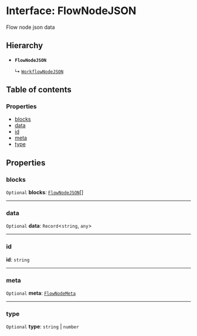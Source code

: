 # Interface: FlowNodeJSON

Flow node json data

## Hierarchy

* **`FlowNodeJSON`**

  ↳ [`WorkflowNodeJSON`](/auto-docs/free-layout-editor/interfaces/WorkflowNodeJSON.md)

## Table of contents

### Properties

* [blocks](/auto-docs/free-layout-editor/interfaces/FlowNodeJSON.md#blocks)
* [data](/auto-docs/free-layout-editor/interfaces/FlowNodeJSON.md#data)
* [id](/auto-docs/free-layout-editor/interfaces/FlowNodeJSON.md#id)
* [meta](/auto-docs/free-layout-editor/interfaces/FlowNodeJSON.md#meta)
* [type](/auto-docs/free-layout-editor/interfaces/FlowNodeJSON.md#type)

## Properties

### blocks

`Optional` **blocks**: [`FlowNodeJSON`](/auto-docs/free-layout-editor/interfaces/FlowNodeJSON.md)\[]

***

### data

`Optional` **data**: `Record`<`string`, `any`>

***

### id

**id**: `string`

***

### meta

`Optional` **meta**: [`FlowNodeMeta`](/auto-docs/free-layout-editor/interfaces/FlowNodeMeta.md)

***

### type

`Optional` **type**: `string` | `number`
